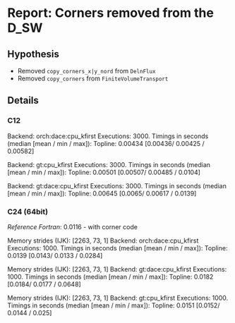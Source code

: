 # Report: Corners removed from the D_SW

## Hypothesis

- Removed `copy_corners_x|y_nord` from `DelnFlux`
- Removed `copy_corners` from `FiniteVolumeTransport`

## Details

### C12

Backend: orch:dace:cpu_kfirst
Executions: 3000.
Timings in seconds (median [mean / min / max]):
  Topline: 0.00434 [0.00436/ 0.00425 / 0.00582]

Backend: gt:cpu_kfirst
Executions: 3000.
Timings in seconds (median [mean / min / max]):
  Topline: 0.00501 [0.00507/ 0.00485 / 0.0104]
  
Backend: gt:dace:cpu_kfirst
Executions: 3000.
Timings in seconds (median [mean / min / max]):
  Topline: 0.00645 [0.0065/ 0.00617 / 0.0139]

### C24 (64bit)

_Reference Fortran_: 0.0116 - with corner code

Memory strides (IJK): [2263, 73, 1]
Backend: orch:dace:cpu_kfirst
Executions: 1000.
Timings in seconds (median [mean / min / max]):
  Topline: 0.0139 [0.0143/ 0.0133 / 0.0284]

Memory strides (IJK): [2263, 73, 1]
Backend: gt:dace:cpu_kfirst
Executions: 1000.
Timings in seconds (median [mean / min / max]):
  Topline: 0.0182 [0.0184/ 0.0177 / 0.0648]

Memory strides (IJK): [2263, 73, 1]
Backend: gt:cpu_kfirst
Executions: 1000.
Timings in seconds (median [mean / min / max]):
  Topline: 0.0151 [0.0152/ 0.0144 / 0.025]
